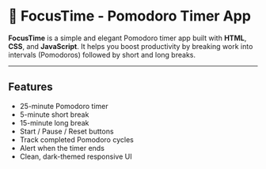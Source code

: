 # 🍅 FocusTime - Pomodoro Timer App

**FocusTime** is a simple and elegant Pomodoro timer app built with **HTML**, **CSS**, and **JavaScript**. It helps you boost productivity by breaking work into intervals (Pomodoros) followed by short and long breaks.

---

##  Features

- 25-minute Pomodoro timer
- 5-minute short break
- 15-minute long break
- Start / Pause / Reset buttons
- Track completed Pomodoro cycles
- Alert when the timer ends
- Clean, dark-themed responsive UI


